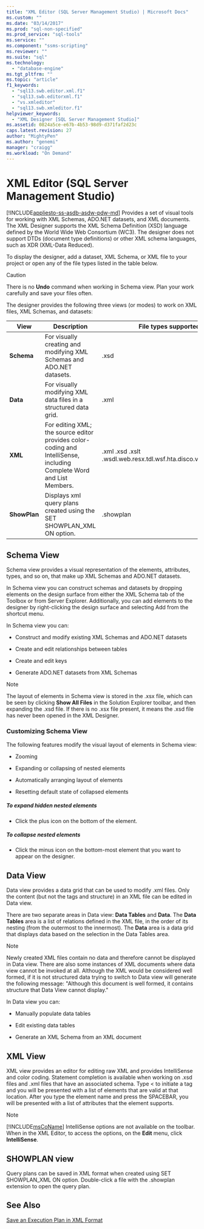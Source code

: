 ```yaml
---
title: "XML Editor (SQL Server Management Studio) | Microsoft Docs"
ms.custom: ""
ms.date: "03/14/2017"
ms.prod: "sql-non-specified"
ms.prod_service: "sql-tools"
ms.service: ""
ms.component: "ssms-scripting"
ms.reviewer: ""
ms.suite: "sql"
ms.technology: 
  - "database-engine"
ms.tgt_pltfrm: ""
ms.topic: "article"
f1_keywords: 
  - "sql13.swb.editor.xml.f1"
  - "sql13.swb.editorxml.f1"
  - "vs.xmleditor"
  - "sql13.swb.xmleditor.f1"
helpviewer_keywords: 
  - "XML Designer [SQL Server Management Studio]"
ms.assetid: 0824a5ce-e67b-4b53-98d9-d371faf2d23c
caps.latest.revision: 27
author: "MightyPen"
ms.author: "genemi"
manager: "craigg"
ms.workload: "On Demand"
---
```

# XML Editor (SQL Server Management Studio)
[!INCLUDE[appliesto-ss-asdb-asdw-pdw-md](../../includes/appliesto-ss-asdb-asdw-pdw-md.md)]
  Provides a set of visual tools for working with XML Schemas, ADO.NET datasets, and XML documents. The XML Designer supports the XML Schema Definition (XSD) language defined by the World Wide Web Consortium (WC3). The designer does not support DTDs (document type definitions) or other XML schema languages, such as XDR (XML-Data Reduced).  
  
 To display the designer, add a dataset, XML Schema, or XML file to your project or open any of the file types listed in the table below.  
  
> [!CAUTION]  
>  There is no **Undo** command when working in Schema view. Plan your work carefully and save your files often.  
  
 The designer provides the following three views (or modes) to work on XML files, XML Schemas, and datasets:  
  
|View|Description|File types supported|  
|----------|-----------------|--------------------------|  
|**Schema**|For visually creating and modifying XML Schemas and ADO.NET datasets.|.xsd|  
|**Data**|For visually modifying XML data files in a structured data grid.|.xml|  
|**XML**|For editing XML; the source editor provides color-coding and IntelliSense, including Complete Word and List Members.|.xml .xsd .xslt .wsdl.web.resx.tdl.wsf.hta.disco.vsdisco.config|  
|**ShowPlan**|Displays xml query plans created using the SET SHOWPLAN_XML ON option.|.showplan|  
  
## Schema View  
 Schema view provides a visual representation of the elements, attributes, types, and so on, that make up XML Schemas and ADO.NET datasets.  
  
 In Schema view you can construct schemas and datasets by dropping elements on the design surface from either the XML Schema tab of the Toolbox or from Server Explorer. Additionally, you can add elements to the designer by right-clicking the design surface and selecting Add from the shortcut menu.  
  
 In Schema view you can:  
  
-   Construct and modify existing XML Schemas and ADO.NET datasets  
  
-   Create and edit relationships between tables  
  
-   Create and edit keys  
  
-   Generate ADO.NET datasets from XML Schemas  
  
> [!NOTE]  
>  The layout of elements in Schema view is stored in the .xsx file, which can be seen by clicking **Show All Files** in the Solution Explorer toolbar, and then expanding the .xsd file. If there is no .xsx file present, it means the .xsd file has never been opened in the XML Designer.  
  
### Customizing Schema View  
 The following features modify the visual layout of elements in Schema view:  
  
-   Zooming  
  
-   Expanding or collapsing of nested elements  
  
-   Automatically arranging layout of elements  
  
-   Resetting default state of collapsed elements  
  
##### To expand hidden nested elements  
  
-   Click the plus icon on the bottom of the element.  
  
##### To collapse nested elements  
  
-   Click the minus icon on the bottom-most element that you want to appear on the designer.  
  
## Data View  
 Data view provides a data grid that can be used to modify .xml files. Only the content (but not the tags and structure) in an XML file can be edited in Data view.  
  
 There are two separate areas in Data view: **Data Tables** and **Data**. The **Data Tables** area is a list of relations defined in the XML file, in the order of its nesting (from the outermost to the innermost). The **Data** area is a data grid that displays data based on the selection in the Data Tables area.  
  
> [!NOTE]  
>  Newly created XML files contain no data and therefore cannot be displayed in Data view. There are also some instances of XML documents where data view cannot be invoked at all. Although the XML would be considered well formed, if it is not structured data trying to switch to Data view will generate the following message: "Although this document is well formed, it contains structure that Data View cannot display."  
  
 In Data view you can:  
  
-   Manually populate data tables  
  
-   Edit existing data tables  
  
-   Generate an XML Schema from an XML document  
  
## XML View  
 XML view provides an editor for editing raw XML and provides IntelliSense and color coding. Statement completion is available when working on .xsd files and .xml files that have an associated schema. Type < to initiate a tag and you will be presented with a list of elements that are valid at that location. After you type the element name and press the SPACEBAR, you will be presented with a list of attributes that the element supports.  
  
> [!NOTE]  
>  [!INCLUDE[msCoName](../../includes/msconame-md.md)] IntelliSense options are not available on the toolbar. When in the XML Editor, to access the options, on the **Edit** menu, click **IntelliSense**.  
  
## SHOWPLAN view  
 Query plans can be saved in XML format when created using SET SHOWPLAN_XML ON option. Double-click a file with the .showplan extension to open the query plan.  
  
## See Also  
 [Save an Execution Plan in XML Format](../../relational-databases/performance/save-an-execution-plan-in-xml-format.md)  
  
  
